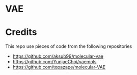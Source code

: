 # VAE


# Credits

This repo use pieces of code from the following repositories

- https://github.com/aksub99/molecular-vae
- https://github.com/YunjaeChoi/vaemols
- https://github.com/topazape/molecular-VAE
